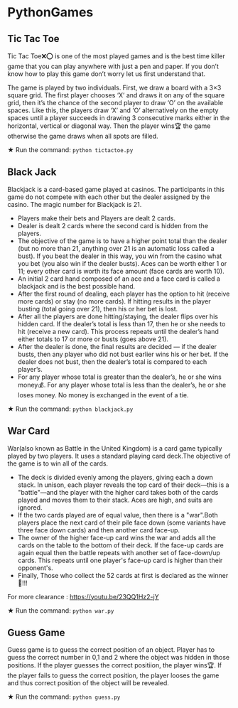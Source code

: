 # PythonGames

## Tic Tac Toe
Tic Tac Toe❌⭕ is one of the most played games and is the best time killer game that you can play anywhere with just a pen and paper. If you don’t know how to play this game don’t worry let us first understand that.

The game is played by two individuals. First, we draw a board with a 3×3 square grid. The first player chooses ‘X’ and draws it on any of the square grid, then it’s the chance of the second player to draw ‘O’ on the available spaces. Like this, the players draw ‘X’ and ‘O’ alternatively on the empty spaces until a player succeeds in drawing 3 consecutive marks either in the horizontal, vertical or diagonal way. Then the player wins🏆 the game otherwise the game draws when all spots are filled.

★ Run the command: ```python tictactoe.py```
## Black Jack
Blackjack is a card-based game played at casinos. The participants in this game do not compete with each other but the dealer assigned by the casino. The magic number for Blackjack is 21. 
- Players make their bets and Players are dealt 2 cards.
- Dealer is dealt 2 cards where the second card is hidden from the players.
- The objective of the game is to have a higher point total than the dealer (but no more than 21, anything over 21 is an automatic loss called a bust). If you beat the dealer in this way, you win from the casino what you bet (you also win if the dealer busts). Aces can be worth either 1 or 11; every other card is worth its face amount (face cards are worth 10).
- An initial 2 card hand composed of an ace and a face card is called a blackjack and is the best possible hand.
- After the first round of dealing, each player has the option to hit (receive more cards) or stay (no more cards). If hitting results in the player busting (total going over 21), then his or her bet is lost.
- After all the players are done hitting/staying, the dealer flips over his hidden card. If the dealer’s total is less than 17, then he or she needs to hit (receive a new card). This process repeats until the dealer’s hand either totals to 17 or more or busts (goes above 21).
- After the dealer is done, the final results are decided — if the dealer busts, then any player who did not bust earlier wins his or her bet. If the dealer does not bust, then the dealer’s total is compared to each player’s.
- For any player whose total is greater than the dealer’s, he or she wins money💰. For any player whose total is less than the dealer’s, he or she loses money. No money is exchanged in the event of a tie.

★ Run the command: ```python blackjack.py```
## War Card
War(also known as Battle in the United Kingdom) is a card game typically played by two players. It uses a standard playing card deck.The objective of the game is to win all of the cards.
- The deck is divided evenly among the players, giving each a down stack. In unison, each player reveals the top card of their deck—this is a "battle"—and the player with the higher card takes both of the cards played and moves them to their stack. Aces are high, and suits are ignored.
- If the two cards played are of equal value, then there is a "war".Both players place the next card of their pile face down (some variants have three face down cards) and then another card face-up.
- The owner of the higher face-up card wins the war and adds all the cards on the table to the bottom of their deck. If the face-up cards are again equal then the battle repeats with another set of face-down/up cards. This repeats until one player's face-up card is higher than their opponent's.
- Finally, Those who collect the 52 cards at first is declared as the winner🥇!!!

For more clearance : https://youtu.be/23QQ1Hz2-jY

★ Run the command: ```python war.py```
## Guess Game
Guess game is to guess the correct position of an object. Player has to guess the correct number in 0,1 and 2 where the object was hidden in those positions. If the player guesses the correct positiion, the player wins🏆. If the player fails to guess the correct position, the player looses the game and thus correct position of the object will be revealed.

★ Run the command: ```python guess.py```
